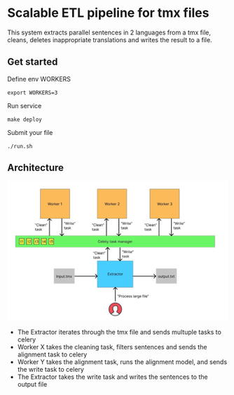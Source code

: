# Scalable ETL pipeline for tmx files

This system extracts parallel sentences in 2 languages from a tmx file, cleans, deletes inappropriate translations and writes the result to a file.

## Get started

Define env WORKERS
```
export WORKERS=3
```
Run service
```
make deploy
```
Submit your file
```
./run.sh
```


## Architecture

![alt text](resources/architecture.jpg)

- The Extractor iterates through the tmx file and sends multuple tasks to celery
- Worker X takes the cleaning task, filters sentences and sends the alignment task to celery
- Worker Y takes the alignment task, runs the alignment model, and sends the write task to celery
- The Extractor takes the write task and writes the sentences to the output file
